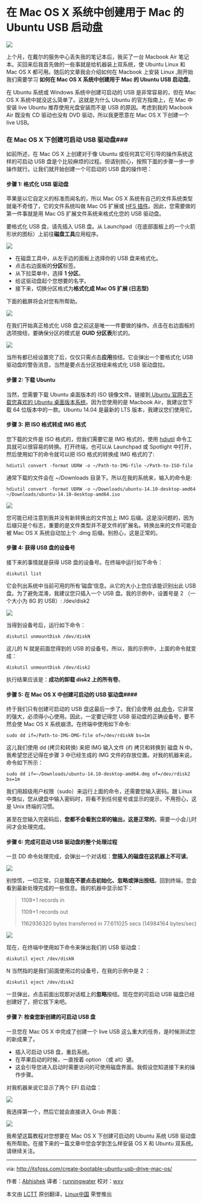 在 Mac OS X 系统中创建用于 Mac 的 Ubuntu USB 启动盘
================================================================================

![](http://itsfoss.itsfoss.netdna-cdn.com/wp-content/uploads/2014/11/Create_bootable_Ubuntu_USB_Mac_OS_X.jpg)

上个月，在戴尔的服务中心丢失我的笔记本后，我买了一台 Macbook Air 笔记本。买回来后我首先做的一些事就是给机器装上双系统，使 Ubuntu Linux 和 Mac OS X 都可用。随后的文章我会介绍如何在 Macbook 上安装 Linux ,刚开始我们需要学习 **如何在 Mac OS X 系统中创建用于 Mac 的 Ubuntu USB 启动盘**。

在 Ubuntu 系统或 Windows 系统中创建可启动的 USB 是非常容易的，但在 Mac OS X 系统中就没这么简单了。这就是为什么 Ubuntu 的官方指南上，在 Mac 中安装 live Ubuntu 推荐使用光盘安装而不是 USB 的原因。考虑到我的 Macbook Air 既没有 CD 驱动也没有 DVD 驱动，所以我更愿意在 Mac OS X 下创建一个 live USB。

### 在 Mac OS X 下创建可启动 USB 驱动盘###

如前所述，在 Mac OS X 上创建对于像 Ubuntu 或任何其它可引导的操作系统这样的可启动 USB 盘是个比较麻烦的过程。但请别担心，按照下面的步骤一步一步操作就行。让我们就开始创建一个可启动的 USB 盘的操作吧：

#### 步骤 1: 格式化 USB 驱动盘 ####

苹果是以它自定义的标准而闻名的，所以 Mac OS X 系统有自己的文件系统类型就毫不奇怪了，它的文件系统叫做 Mac OS 扩展或 [HFS 插件][1]。因此，您需要做的第一件事就是用 Mac OS 扩展文件系统来格式化您的 USB 驱动盘。

要格式化 USB 盘，请先插入 USB 盘。从 Launchpad（在底部面板上的一个火箭形状的图标）上前往**磁盘工具**应用程序。

![](http://itsfoss.itsfoss.netdna-cdn.com/wp-content/uploads/2014/11/Disk_Utility_Mac.jpg)

- 在磁盘工具中，从左手边的面板上选择你的 USB 盘来格式化。
- 点击右边面板的**分区**标签。
- 从下拉菜单中，选择 **1 分区**。
- 给这驱动盘起个您想要的名字。
- 接下来，切换分区格式为**格式化成 Mac OS 扩展 (日志型)**

下面的截屏将会对您有所帮助。

![](http://itsfoss.itsfoss.netdna-cdn.com/wp-content/uploads/2014/11/Format_Usb_Mac_4.jpg)

在我们开始真正格式化 USB 盘之前这是唯一一件要做的操作。点击在右边面板的选项按纽，要确保分区的模式是 **GUID 分区表**形式的。

![](http://itsfoss.itsfoss.netdna-cdn.com/wp-content/uploads/2014/11/Format_Usb_Mac_2.jpg)

当所有都已经设置完了后，仅仅只需点击**应用**按纽。它会弹出一个要格式化 USB 驱动盘的警告消息，当然是要点击分区按纽来格式化 USB 驱动盘拉。

#### 步骤 2: 下载 Ubuntu ####

当然，您需要下载 Ubuntu 桌面版本的 ISO 镜像文件。链接到[ Ubuntu 官网去下载您喜欢的 Ubuntu 桌面版本系统][2]。因为您使用的是 Macbook Air，我建议您下载 64 位版本中的一款。Ubuntu 14.04 是最新的 LTS 版本，我建议您们使用它。

#### 步骤 3: 把 ISO 格式转成 IMG 格式 ####

您下载的文件是 ISO 格式的，但我们需要它是 IMG 格式的，使用 [hdiutil][3] 命令工具就可以很容易的转换。打开终端，也可以从 Launchpad 或 Spotlight 中打开，然后使用如下的命令就可以把 ISO 格式的转换成 IMG 格式的了:

    hdiutil convert -format UDRW -o ~/Path-to-IMG-file ~/Path-to-ISO-file

通常下载的文件会在 ~/Downloads 目录下。所以在我的系统来，输入的命令是:

    hdiutil convert -format UDRW -o ~/Downloads/ubuntu-14.10-desktop-amd64 ~/Downloads/ubuntu-14.10-desktop-amd64.iso

![](http://itsfoss.itsfoss.netdna-cdn.com/wp-content/uploads/2014/11/ISO_to_IMG_Convert_Mac_OS_X.jpeg)

您可能已经注意到我并没有新转换出的文件加上 IMG 后缀。这是没问题的，因为后缀只是个标志，重要的是文件类型并不是文件的扩展名。转换出来的文件可能会被 Mac OS X 系统自动加上个 .dmg 后缀。别担心，这是正常的。

#### 步骤 4: 获得 USB 盘的设备号 ####

接下来的事情就是获得 USB 盘的设备号。在终端中运行如下命令：

    diskutil list

 它会列出系统中当前可用的所有‘磁盘’信息。从它的大小上您应该能识别出此 USB 盘。为了避免混淆，我建议您只插入一个 USB 盘。我的示例中，设置号是 2 （一个大小为 8G 的 USB）: /dev/disk2 

![](http://itsfoss.itsfoss.netdna-cdn.com/wp-content/uploads/2014/11/Create_bootable_USB_Mac_OSX.jpeg)

当得到设备号后，运行如下命令：

    diskutil unmountDisk /dev/diskN

这儿的 N 就是前面您得到的 USB 的设备号。所以，我的示例中，上面的命令就变成：

    diskutil unmountDisk /dev/disk2

执行结果应该是：**成功的卸载 disk2 上的所有卷**。

#### 步骤 5: 在 Mac OS X 中创建可启动的 USB 驱动盘####

终于我们只有创建可启动的 USB 盘这最后一步了。我们会使用 [dd 命令][4]，它非常的强大，必须得小心使用。因此，一定要记得您 USB 驱动盘的正确设备号，要不然会使 Mac OS X 系统崩溃。在终端中使用如下命令:

    sudo dd if=/Path-to-IMG-DMG-file of=/dev/rdiskN bs=1m

这儿我们使用 dd (拷贝和转换) 来把 IMG 输入文件 (if) 拷贝和转换到 磁盘 N 中。我希望您还记得在步骤 3 中已经生成的 IMG 文件的存放位置。对我的机器来说，命令如下所示：

    sudo dd if=~/Downloads/ubuntu-14.10-desktop-amd64.dmg of=/dev/rdisk2 bs=1m

我们用超级用户权限（sudo）来运行上面的命令，还需要您输入密码。跟 Linux 中类似，您从键盘中输入密码时，将看不到任何星号或显示的提示，不用担心，这是 Unix 终端的习惯。

甚至在您输入完密码后，**您都不会看到立即的输出，这是正常的**。需要一小会儿时间才会处理完成。

#### 步骤 6: 完成可启动 USB 驱动盘的整个处理过程 ####

一旦 DD 命令处理完成，会弹出一个对话框：**您插入的磁盘在这机器上不可读**。

![](http://itsfoss.itsfoss.netdna-cdn.com/wp-content/uploads/2014/11/Bootable_USB_3.png)

别惊慌，一切正常。只是**现在不要点击初始化、忽略或弹出按纽**。回到终端，您会看到最新处理完成的一些信息。我的机器中显示如下：

> 1109+1 records in
> 
> 1109+1 records out
> 
> 1162936320 bytes transferred in 77.611025 secs (14984164 bytes/sec)

![](http://itsfoss.itsfoss.netdna-cdn.com/wp-content/uploads/2014/11/Create_bootable_USB_Mac_OSX_1.jpeg)

现在，在终端中使用如下命令来弹出我们的 USB 驱动盘：

    diskutil eject /dev/diskN

N 当然指的是我们前面使用过的设备号，在我的示例中是 2 ：

    diskutil eject /dev/disk2

一旦弹出，点击前面出现那对话框上的**忽略**按纽。现在您的可启动 USB 磁盘已经创建好了，把它拔下来吧。

#### 步骤 7: 检查您新创建的可启动 USB 盘 ####

一旦您在 Mac OS X 中完成了创建一个 live USB 这么重大的任务，是时候测试您的新成果了。

- 插入可启动 USB 盘，重启系统。
- 在苹果启动的时候，一直按着 option （或 alt）键。
- 这会引导您进入启动时需要访问的可使用磁盘界面。我假设您知道接下来的操作步骤。

对我机器来说它显示了两个 EFI 启动盘：

![](http://itsfoss.itsfoss.netdna-cdn.com/wp-content/uploads/2014/11/Ubuntu_boot_USB_Mac_OSX_1.jpeg)

我选择第一个，然后它就会直接进入 Grub 界面：

![](http://itsfoss.itsfoss.netdna-cdn.com/wp-content/uploads/2014/11/Ubuntu_boot_USB_Mac_OSX.jpeg)

我希望这篇教程对您想要在 Mac OS X 下创建可启动的 Ubuntu 系统 USB 驱动盘有所帮助。在接下来的一篇文章中您会学到怎么样安装 OS X 和 Ubuntu 双系统。请继续关注。

--------------------------------------------------------------------------------

via: http://itsfoss.com/create-bootable-ubuntu-usb-drive-mac-os/

作者：[Abhishek][a]
译者：[runningwater](https://github.com/runningwater)
校对：[wxy](https://github.com/wxy)

本文由 [LCTT](https://github.com/LCTT/TranslateProject) 原创翻译，[Linux中国](http://linux.cn/) 荣誉推出

[a]:http://itsfoss.com/author/Abhishek/
[1]:http://en.wikipedia.org/wiki/HFS_Plus
[2]:http://www.ubuntu.com/download/desktop
[3]:https://developer.apple.com/library/mac/documentation/Darwin/Reference/ManPages/man1/hdiutil.1.html
[4]:http://en.wikipedia.org/wiki/Dd_%28Unix%29
